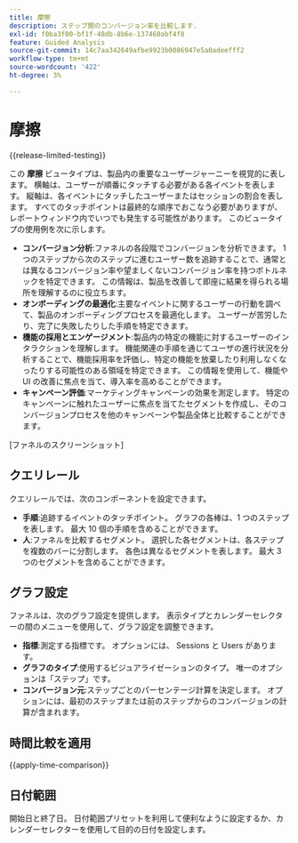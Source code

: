 ```yaml
---
title: 摩擦
description: ステップ間のコンバージョン率を比較します.
exl-id: f0ba3f00-bf1f-48db-8b6e-137460abf4f8
feature: Guided Analysis
source-git-commit: 14c7aa342649afbe9923b0086947e5a0adeefff2
workflow-type: tm+mt
source-wordcount: '422'
ht-degree: 3%

---
```


# 摩擦

{{release-limited-testing}}

この **摩擦** ビュータイプは、製品内の重要なユーザージャーニーを視覚的に表します。 横軸は、ユーザーが順番にタッチする必要がある各イベントを表します。 縦軸は、各イベントにタッチしたユーザーまたはセッションの割合を表します。 すべてのタッチポイントは最終的な順序でおこなう必要がありますが、レポートウィンドウ内でいつでも発生する可能性があります。 このビュータイプの使用例を次に示します。

* **コンバージョン分析**:ファネルの各段階でコンバージョンを分析できます。 1 つのステップから次のステップに進むユーザー数を追跡することで、通常とは異なるコンバージョン率や望ましくないコンバージョン率を持つボトルネックを特定できます。 この情報は、製品を改善して即座に結果を得られる場所を理解するのに役立ちます。
* **オンボーディングの最適化**:主要なイベントに関するユーザーの行動を調べて、製品のオンボーディングプロセスを最適化します。 ユーザーが苦労したり、完了に失敗したりした手順を特定できます。
* **機能の採用とエンゲージメント**:製品内の特定の機能に対するユーザーのインタラクションを理解します。 機能関連の手順を通じてユーザの進行状況を分析することで、機能採用率を評価し、特定の機能を放棄したり利用しなくなったりする可能性のある領域を特定できます。 この情報を使用して、機能や UI の改善に焦点を当て、導入率を高めることができます。
* **キャンペーン評価**:マーケティングキャンペーンの効果を測定します。 特定のキャンペーンに触れたユーザーに焦点を当てたセグメントを作成し、そのコンバージョンプロセスを他のキャンペーンや製品全体と比較することができます。

[ファネルのスクリーンショット]

## クエリレール

クエリレールでは、次のコンポーネントを設定できます。

* **手順**:追跡するイベントのタッチポイント。 グラフの各棒は、1 つのステップを表します。 最大 10 個の手順を含めることができます。
* **人**:ファネルを比較するセグメント。 選択した各セグメントは、各ステップを複数のバーに分割します。 各色は異なるセグメントを表します。 最大 3 つのセグメントを含めることができます。

## グラフ設定

ファネルは、次のグラフ設定を提供します。 表示タイプとカレンダーセレクターの間のメニューを使用して、グラフ設定を調整できます。

* **指標**:測定する指標です。 オプションには、 Sessions と Users があります。
* **グラフのタイプ**:使用するビジュアライゼーションのタイプ。 唯一のオプションは「ステップ」です。
* **コンバージョン元**:ステップごとのパーセンテージ計算を決定します。 オプションには、最初のステップまたは前のステップからのコンバージョンの計算が含まれます。

## 時間比較を適用

{{apply-time-comparison}}

## 日付範囲

開始日と終了日。 日付範囲プリセットを利用して便利なように設定するか、カレンダーセレクターを使用して目的の日付を設定します。
